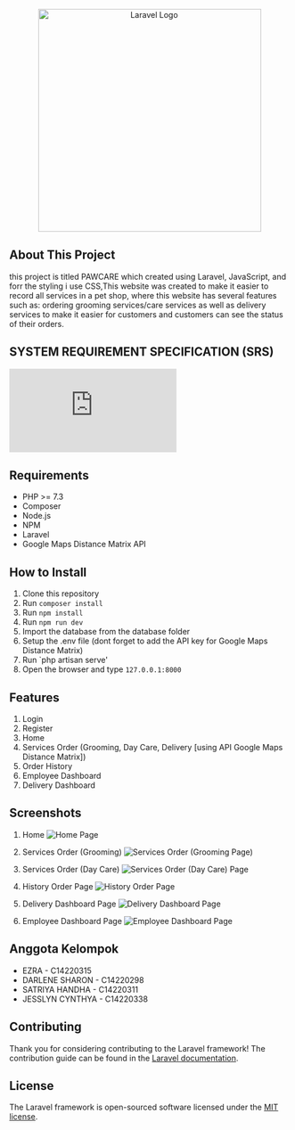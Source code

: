 <p align="center"><a href="https://laravel.com" target="_blank"><img src="https://raw.githubusercontent.com/laravel/art/master/logo-lockup/5%20SVG/2%20CMYK/1%20Full%20Color/laravel-logolockup-cmyk-red.svg" width="400" alt="Laravel Logo"></a></p>


## About This Project

this project is titled PAWCARE which created using Laravel, JavaScript, and forr the styling i use CSS,This website was created to make it easier to record all services in a pet shop, where this website has several features such as:
ordering grooming services/care services as well as delivery services to make it easier for customers and customers can see the status of their orders.


## SYSTEM REQUIREMENT SPECIFICATION (SRS)
![SRS Pawcare.pdf](https://github.com/ezrabrilliant/pawcare-laravel/blob/main/__assets__/SRS_ADSI_PawCare.pdf)


## Requirements

- PHP >= 7.3
- Composer
- Node.js
- NPM
- Laravel
- Google Maps Distance Matrix API


## How to Install

1. Clone this repository
2. Run `composer install`
3. Run `npm install`
4. Run `npm run dev`
5. Import the database from the database folder
6. Setup the .env file (dont forget to add the API key for Google Maps Distance Matrix)
6. Run `php artisan serve'
7. Open the browser and type `127.0.0.1:8000`


## Features

1. Login
2. Register
3. Home
4. Services Order (Grooming, Day Care, Delivery [using API Google Maps Distance Matrix])
5. Order History
6. Employee Dashboard
7. Delivery Dashboard


## Screenshots

1. Home
![Home Page](https://raw.githubusercontent.com/ezrabrilliant/pawcare-laravel/main/__assets__/HomePage.png)

2. Services Order (Grooming)
![Services Order (Grooming Page)](https://raw.githubusercontent.com/ezrabrilliant/pawcare-laravel/main/__assets__/GroomingPage.png)

3. Services Order (Day Care)
![Services Order (Day Care) Page](https://raw.githubusercontent.com/ezrabrilliant/pawcare-laravel/main/__assets__/PenitipanPage.png)

4. History Order Page
![History Order Page](https://raw.githubusercontent.com/ezrabrilliant/pawcare-laravel/main/__assets__/HistoryOrderPage.png)

5. Delivery Dashboard Page
![Delivery Dashboard Page](https://github.com/ezrabrilliant/pawcare-laravel/blob/main/__assets__/test-driver-dashboard-crop.gif?raw=true)

6. Employee Dashboard Page
![Employee Dashboard Page](https://raw.githubusercontent.com/ezrabrilliant/pawcare-laravel/main/__assets__/test-cage.gif)


## Anggota Kelompok

- EZRA - C14220315
- DARLENE SHARON - C14220298
- SATRIYA HANDHA - C14220311
- JESSLYN CYNTHYA - C14220338


## Contributing

Thank you for considering contributing to the Laravel framework! The contribution guide can be found in the [Laravel documentation](https://laravel.com/docs/contributions).


## License

The Laravel framework is open-sourced software licensed under the [MIT license](https://opensource.org/licenses/MIT).
